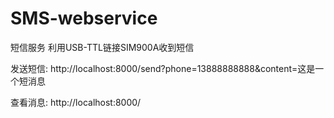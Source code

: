 SMS-webservice
==============

短信服务
利用USB-TTL链接SIM900A收到短信

发送短信:
http://localhost:8000/send?phone=13888888888&content=这是一个短消息

查看消息:
http://localhost:8000/

